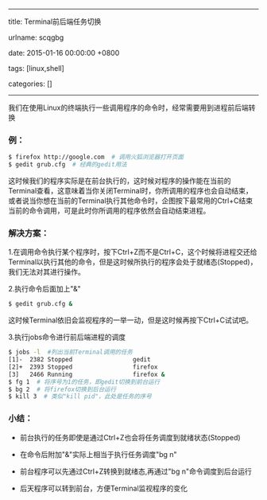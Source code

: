
---

title: Terminal前后端任务切换

urlname: scqgbg

date: 2015-01-16 00:00:00 +0800

tags: [linux,shell]

categories: []

---

我们在使用Linux的终端执行一些调用程序的命令时，经常需要用到进程前后端转换

<a name="k3e3de"></a>
### 例：

```bash
$ firefox http://google.com  # 调用火狐浏览器打开页面
$ gedit grub.cfg  # 经典的gedit用法
```

这时候我们的程序实际是在前台执行的，这时候对程序的操作能在当前的Terminal查看，这意味着当你关闭Terminal时，你所调用的程序也会自动结束，或者说当你想在当前的Terminal执行其他命令时，企图按下最常用的Ctrl+C结束当前的命令调用，可是此时你所调用的程序依然会自动结束进程。

<!-- more -->

<a name="g2o8fm"></a>
### 解决方案：

1.在调用命令执行某个程序时，按下Ctrl+Z而不是Ctrl+C，这个时候将进程交还给Terminal以执行其他的命令，但是这时候所执行的程序会处于就绪态(Stopped)，我们无法对其进行操作。

2.执行命令后面加上"&"

```bash
$ gedit grub.cfg &
```

这时候Terminal依旧会监视程序的一举一动，但是这时候再按下Ctrl+C试试吧。

3.执行jobs命令进行前后端进程的调度

```bash
$ jobs -l  #列出当前Terminal调用的任务
[1]-  2382 Stopped                 gedit
[2]+  2393 Stopped                 firefox
[3]   2466 Running                 firefox &
$ fg 1  # 将序号为1的任务，即gedit切换到前台运行
$ bg 2  # 将firefox切换到后台运行
$ kill 3  # 类似"kill pid"，此处是任务的序号
```

<a name="tlqvxm"></a>
### 小结：

- 前台执行的任务即使是通过Ctrl+Z也会将任务调度到就绪状态(Stopped)

- 在命令后附加"&"实际上相当于执行任务调度"bg n"

- 前台程序可以先通过Ctrl+Z转换到就绪态,再通过"bg n"命令调度到后台运行

- 后天程序可以转到前台，方便Terminal监视程序的变化



